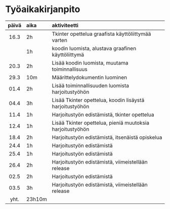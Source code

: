 # Työaikakirjanpito

| päivä | aika | aktiviteetti  |
| :----:|:-----| :-----|
| 16.3  | 2h   | Tkinter opettelua graafista käyttöliittymää varten |
|       | 1h   | koodin luomista, alustava graafinen käyttöliittymä |
| 20.3  | 2h   | Lisää koodin luomista, muutama toiminnallisuus |
| 29.3  | 10m  | Määrittelydokumentin luominen
| 01.4  | 2h   | Lisää toiminnallisuuden luomista harjoitustyöhön
| 04.4  | 3h   | Lisää Tkinter opettelua, koodin lisäystä harjoitustyöhön
| 11.4  | 1h   | Harjoitustyön edistämistä, tkinter opettelua
| 12.4  | 1h   | Lisää Tkinter opettelua, pieniä muutoksia harjoitustyöhön
| 18.4  | 2h   | Harjoitustyön edistämistä, itsenäistä opiskelua
| 24.4  | 1h   | Harjoitustyön edistämistä
| 25.4  | 1h   | Harjoitustyön edistämistä
| 26.4  | 2h   | Harjoitustyön edistämistä, viimeistellään release
| 02.5  | 2h   | Harjoitustyön edistämistä
| 03.5  | 3h   | Harjoitustyön edistämistä, viimeistellään release
| yht.  |23h10m|
